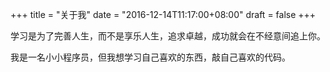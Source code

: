 +++
title = "关于我"
date = "2016-12-14T11:17:00+08:00"
draft = false
+++


学习是为了完善人生，而不是享乐人生，追求卓越，成功就会在不经意间追上你。

我是一名小小程序员，但我想学习自己喜欢的东西，敲自己喜欢的代码。  


